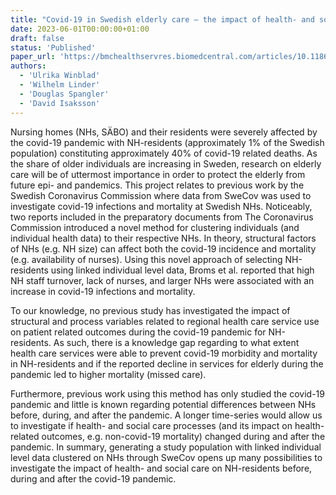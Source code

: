 ```yaml
---
title: "Covid-19 in Swedish elderly care – the impact of health- and social care services on mortality in nursing homes"
date: 2023-06-01T00:00:00+01:00
draft: false
status: 'Published'
paper_url: 'https://bmchealthservres.biomedcentral.com/articles/10.1186/s12913-025-13443-9#citeas'
authors:
  - 'Ulrika Winblad'
  - 'Wilhelm Linder'
  - 'Douglas Spangler'
  - 'David Isaksson'
---
```


Nursing homes (NHs, SÄBO) and their residents were severely affected by the covid-19 pandemic with NH-residents (approximately 1% of the Swedish population) constituting approximately 40% of covid-19 related deaths. As the share of older individuals are increasing in Sweden, research on elderly care will be of uttermost importance in order to protect the elderly from future epi- and pandemics.  This project relates to previous work by the Swedish Coronavirus Commission where data from SweCov was used to investigate covid-19 infections and mortality at Swedish NHs. Noticeably, two reports included in the preparatory documents from The Coronavirus Commission introduced a novel method for clustering individuals (and individual health data) to their respective NHs. In theory, structural factors of NHs (e.g. NH size) can affect both the covid-19 incidence and mortality (e.g. availability of nurses). Using this novel approach of selecting NH-residents using linked individual level data, Broms et al. reported that high NH staff turnover, lack of nurses, and larger NHs were associated with an increase in covid-19 infections and mortality.

To our knowledge, no previous study has investigated the impact of structural and process variables related to regional health care service use on patient related outcomes during the covid-19 pandemic for NH-residents. As such, there is a knowledge gap regarding to what extent health care services were able to prevent covid-19 morbidity and mortality in NH-residents and if the reported decline in services for elderly during the pandemic led to higher mortality (missed care).

Furthermore, previous work using this method has only studied the covid-19 pandemic and little is known regarding potential differences between NHs before, during, and after the pandemic. A longer time-series would allow us to investigate if health- and social care processes (and its impact on health-related outcomes, e.g. non-covid-19 mortality) changed during and after the pandemic. In summary, generating a study population with linked individual level data clustered on NHs through SweCov opens up many possibilities to investigate the impact of health- and social care on NH-residents before, during and after the covid-19 pandemic.
